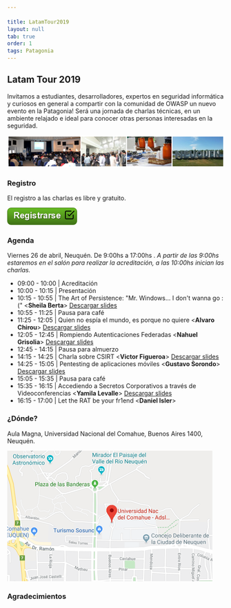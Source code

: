 ```yaml
---

title: LatamTour2019
layout: null
tab: true
order: 1
tags: Patagonia
---
```


## Latam Tour 2019

Invitamos a estudiantes, desarrolladores, expertos en seguridad informática y curiosos en general a compartir con la comunidad de OWASP un nuevo evento en la Patagonia! Será una jornada de charlas técnicas, en un ambiente relajado e ideal para conocer otras personas interesadas en la seguridad.

![Latam Tour](assets/images/LatamTour/Banner.png)

### Registro

El registro a las charlas es libre y gratuito.

[![Registrarse](assets/images/LatamTour/Registrarse.png)](https://owasp-patagonia-latamtour19.eventbrite.com.ar/)


### Agenda

Viernes 26 de abril, Neuquén. De 9:00hs a 17:00hs .
*A partir de las 9:00hs estaremos en el salón para realizar la acreditación, a las 10:00hs inician las charlas.*


  - 09:00 - 10:00 | Acreditación 
  - 10:00 - 10:15 | Presentación 
  - 10:15 - 10:55 | The Art of Persistence: "Mr. Windows... I don't wanna go :("  <**Sheila Berta**>  [Descargar slides](assets/slides/LatamTour/2019/Berta-ArtOfPersistence.pdf)
  - 10:55 - 11:25 | Pausa para café 
  - 11:25 - 12:05 | Quien no espía el mundo, es porque no quiere  <**Alvaro Chirou**>  [Descargar slides](assets/slides/LatamTour/2019/Chirou-OSINT.pdf) 
  - 12:05 - 12:45 | Rompiendo Autenticaciones Federadas  <**Nahuel Grisolia**>  [Descargar slides](assets/slides/LatamTour/2019/Grisolia-AutenticacionesFederadas.pdf) 
  - 12:45 - 14:15 | Pausa para almuerzo 
  - 14:15 - 14:25 | Charla sobre CSIRT  <**Victor Figueroa**>  [Descargar slides](assets/slides/LatamTour/2019/Figueroa-CSIRT.pdf) 
  - 14:25 - 15:05 | Pentesting de aplicaciones móviles  <**Gustavo Sorondo**>  [Descargar slides](assets/slides/LatamTour/2019/Sorondo-MobileApps.pdf) 
  - 15:05 - 15:35 | Pausa para café 
  - 15:35 - 16:15 | Accediendo a Secretos Corporativos a través de Videoconferencias  <**Yamila Levalle**>  [Descargar slides](assets/slides/LatamTour/2019/Levalle-M33tfinder.pdf) 
  - 16:15 - 17:00 | Let the RAT be your fr1end  <**Daniel Isler**> 


### ¿Dónde?

Aula Magna, Universidad Nacional del Comahue, Buenos Aires 1400, Neuquén.

[![Mapa Universidad del Comahue](assets/images/LatamTour/MapaUniversidadComahue.png)](https://www.google.com.ar/maps/place/Universidad+Nac+del+Comahue+-+Adsl+Aulas+Rectorado/@-38.9408425,-68.0574274,15.5z/data=!4m5!3m4!1s0x960a33dd048367a9:0xf927f0d9182236e8!8m2!3d-38.9401499!4d-68.0573579)


### Agradecimientos


